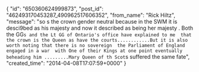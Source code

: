  {
   "id": "650360624999873",
   "post_id": "462493170453287_490962517606352",
   "from_name": "Rick Hiltz",
   "message": "so s the crown gender neutral because in the SWM it is desci9bed as his majesty and now it described as being her majesty . Both the GG`s and the Lt GG of Ontario's office have explained to me  that the crown is the Queen as have the courts............But it is also worth noting that there is no sovereign  the Parliament of England engaged in a war  with One of their Kings at one point eventually beheading him .........Mary Queen of th Scot`s suffered the same fate",
   "created_time": "2014-04-08T17:07:59+0000"
 }
